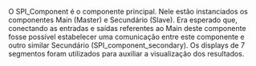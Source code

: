 O SPI_Component é o componente principal. Nele estão instanciados os componentes Main (Master) e Secundário (Slave). Era esperado que, conectando as entradas e saídas referentes ao Main deste componente fosse possível estabelecer uma comunicação entre este componente e outro similar Secundário (SPI_component_secondary). 
Os displays de 7 segmentos foram utilizados para auxiliar a visualização dos resultados. 
